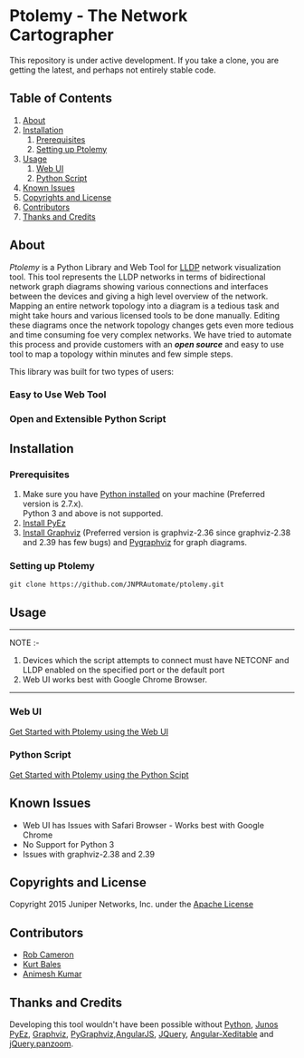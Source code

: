 # Ptolemy - The Network Cartographer

This repository is under active development.  If you take a clone, you are getting the latest, and perhaps not entirely stable code.

## Table of Contents
1. [About](#about)
2. [Installation](#installation)
   1. [Prerequisites](#prerequisites)
   2. [Setting up Ptolemy](#setting-up-ptolemy)
3. [Usage](#usage)
   1. [Web UI](#web-ui)
   2. [Python Script](#python-script)
4. [Known Issues](#known-issues)
5. [Copyrights and License](#copyrights-and-license)
6. [Contributors](#contributors)
7. [Thanks and Credits](#thanks-and-credits)

## About

_Ptolemy_ is a Python Library and Web Tool for [LLDP](https://en.wikipedia.org/wiki/Link_Layer_Discovery_Protocol) network visualization tool. This tool represents the LLDP networks in terms of bidirectional network graph diagrams showing various connections and interfaces between the devices and giving a high level overview of the network. Mapping an entire network topology into a diagram is a tedious task and might take hours and various licensed tools to be done manually. Editing these diagrams once the network topology changes gets even more tedious and time consuming foe very complex networks. We have tried to automate this process and provide customers with an ***open source*** and easy to use tool to map a topology within minutes and few simple steps.

This library was built for two types of users:

### Easy to Use Web Tool


### Open and Extensible Python Script


## Installation

### Prerequisites
1) Make sure you have [Python installed](https://wiki.python.org/moin/BeginnersGuide/Download) on your machine (Preferred version is 2.7.x). <br/>
  Python 3 and above is not supported.<br/>
2) [Install PyEz](https://techwiki.juniper.net/Automation_Scripting/010_Getting_Started_and_Reference/Junos_PyEZ/Installation)	
3) [Install Graphviz](http://www.graphviz.org/Download..php) (Preferred version is graphviz-2.36 since graphviz-2.38 and 2.39 has few bugs) and [Pygraphviz](http://pygraphviz.github.io/documentation/pygraphviz-1.3rc1/install.html) for graph diagrams.<br/>

### Setting up Ptolemy

```
git clone https://github.com/JNPRAutomate/ptolemy.git
```
	

## Usage

***
NOTE :-
1. Devices which the script attempts to connect must have NETCONF and LLDP enabled on the specified port or the default port
2. Web UI works best with Google Chrome Browser.
***

### Web UI

[Get Started with Ptolemy using the Web UI](USAGE-WEB.md)


### Python Script 

[Get Started with Ptolemy using the Python Scipt](USAGE-SCRIPT.md)


## Known Issues
- Web UI has Issues with Safari Browser - Works best with Google Chrome
- No Support for Python 3
- Issues with graphviz-2.38 and 2.39

## Copyrights and License

Copyright 2015 Juniper Networks, Inc. under the [Apache License](LICENSE)
  
## Contributors
	
  - [Rob Cameron](https://github.com/RobWC)
  - [Kurt Bales](https://github.com/kwbales)
  - [Animesh Kumar](https://github.com/animesh-kumar)

## Thanks and Credits

Developing this tool wouldn't have been possible without [Python](https://www.python.org), [Junos PyEz](https://github.com/Juniper/py-junos-eznc), [Graphviz](http://www.graphviz.org), [PyGraphviz](http://pygraphviz.github.io),[AngularJS](https://angularjs.org), [JQuery](https://jquery.com), [Angular-Xeditable](http://vitalets.github.io/angular-xeditable/) and [jQuery.panzoom](http://timmywil.github.io/jquery.panzoom/).


